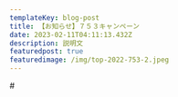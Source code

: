 ```yaml
---
templateKey: blog-post
title: 【お知らせ】７５３キャンペーン
date: 2023-02-11T04:11:13.432Z
description: 説明文
featuredpost: true
featuredimage: /img/top-2022-753-2.jpeg
---
```

#﻿ 